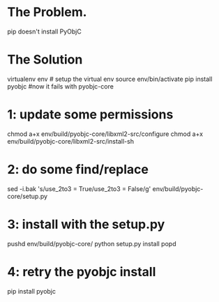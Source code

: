 The Problem. 
============================================ 
pip doesn't install PyObjC


The Solution 
============================================ 
virtualenv env # setup the virtual env
source env/bin/activate
pip install pyobjc
#now it fails with pyobjc-core
# 1: update some permissions
chmod a+x env/build/pyobjc-core/libxml2-src/configure
chmod a+x env/build/pyobjc-core/libxml2-src/install-sh
# 2: do some find/replace
sed -i.bak 's/use_2to3 = True/use_2to3 = False/g' env/build/pyobjc-core/setup.py
# 3: install with the setup.py
pushd env/build/pyobjc-core/
python setup.py install
popd
# 4: retry the pyobjc install
pip install pyobjc



